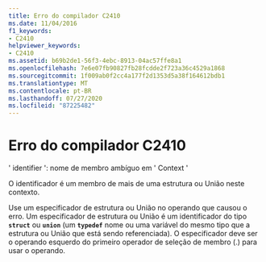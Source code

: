 ```yaml
---
title: Erro do compilador C2410
ms.date: 11/04/2016
f1_keywords:
- C2410
helpviewer_keywords:
- C2410
ms.assetid: b69b2de1-56f3-4ebc-8913-04ac57ffe8a1
ms.openlocfilehash: 7e6e07fb90827fb28fcdde2f723a36c4529a1868
ms.sourcegitcommit: 1f009ab0f2cc4a177f2d1353d5a38f164612bdb1
ms.translationtype: MT
ms.contentlocale: pt-BR
ms.lasthandoff: 07/27/2020
ms.locfileid: "87225482"
---
```

# <a name="compiler-error-c2410"></a>Erro do compilador C2410

' identifier ': nome de membro ambíguo em ' Context '

O identificador é um membro de mais de uma estrutura ou União neste contexto.

Use um especificador de estrutura ou União no operando que causou o erro. Um especificador de estrutura ou União é um identificador do tipo **`struct`** ou **`union`** (um **`typedef`** nome ou uma variável do mesmo tipo que a estrutura ou União que está sendo referenciada). O especificador deve ser o operando esquerdo do primeiro operador de seleção de membro (.) para usar o operando.
